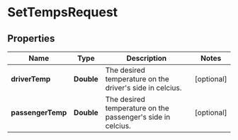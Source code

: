 # SetTempsRequest

## Properties
Name | Type | Description | Notes
------------ | ------------- | ------------- | -------------
**driverTemp** | **Double** | The desired temperature on the driver&#x27;s side in celcius. |  [optional]
**passengerTemp** | **Double** | The desired temperature on the passenger&#x27;s side in celcius. |  [optional]

